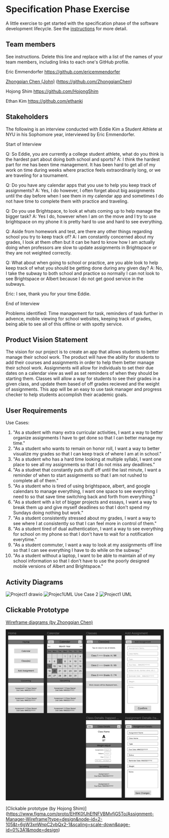 # Specification Phase Exercise

A little exercise to get started with the specification phase of the software development lifecycle. See the [instructions](instructions.md) for more detail.

## Team members

See instructions. Delete this line and replace with a list of the names of your team members, including links to each one's GitHub profile.

Eric Emmendorfer https://github.com/ericemmendorfer

[Zhongqian Chen (John)](https://github.com/ZhongqianChen) (https://github.com/ZhongqianChen)

Hojong Shim https://github.com/HojongShim

Ethan Kim https://github.com/ethanki

## Stakeholders

The following is an interview conducted with Eddie Kim a Student Athlete at NYU in his Sophomore year, interviewed by Eric Emmendorfer.

Start of Interview

Q: So Eddie, you are currently a college student athlete, what do you think is the hardest part about doing both school and sports?
A: I think the hardest part for me has been time management. It has been hard to get all of my work on time during weeks where practice feels extraordinarily long, or we are traveling for a tournament. 

Q: Do you have any calendar apps that you use to help you keep track of assignments?
A: Yes, I do however, I often forget about big assignments until the day before when I see them in my calendar app and sometimes I do not have time to complete them with practice and traveling.

Q: Do you use Brightspace, to look at whats coming up to help manage the bigger task?
A: Yes I do, however when I am on the move and I try to use brightspace on my phone it is pretty hard to use and hard to see everything. 

Q: Aside from homework and test, are there any other things regarding school you try to keep track of?
A: I am constantly concerned about my grades, I look at them often but it can be hard to know how I am actually doing when professors are slow to update assignments in Brightspace or they are not weighted correctly. 

Q: What about when going to school or practice, are you able look to help keep track of what you should be getting done during any given day?
A: No, I take the subway to both school and practice so normally I can not look to see Brightspace or Albert because I do not get good service in the subways. 

Eric: I see, thank you for your time Eddie.

End of Interview

Problems identified: Time management for task, reminders of task further in advence, mobile viewing for school websites, keeping track of grades, being able to see all of this offline or with spotty service. 

## Product Vision Statement

The vision for our project is to create an app that allows students to better manage their school work. The product will have the ability for students to add their courses and assignments in order to help them better manage their school work. Assignments will allow for individuals to set their due dates on a calendar view as well as set reminders of when they should be starting them. Classes will allow a way for students to see their grades in a given class, and update them based of off grades recieved and the weight of assignments. This app will be an easy to use task manager and progress checker to help students accomplish their academic goals.

## User Requirements
Use Cases:
1. "As a student with many extra curricular activities, I want a way to better organize assignments I have to get done so that I can better manage my time."
2. "As a student who wants to remain on honor roll, I want a way to better visualize my grades so that I can keep track of where I am at in school."
3. "As a student who has a hard time looking at multiple syllabi, I want one place to see all my assignments so that I do not miss any deadlines."
4. "As a studnet that constantly puts stuff off until the last minute, I want a reminder of when to start assignments so that I am not rushed to complete all of them."
5. "As a student who is tired of using brightspace, albert, and google calendars to manage everything, I want one space to see everything I need to so that save time switching back and forth from everything."
6. "As a student with a lot of bigger projects and essays, I want a way to break them up and give myself deadlines so that I don't spend my Sundays doing nothing but work."
7. "As a student consistently stressed about my grades, I want a way to see where I at consistently so that I can feel more in control of them."
8. "As a student tired of dual authentication, I want a way to see everything for school on my phone so that I don't have to wait for a notification everytime."
9. "As a student commuter, I want a way to look at my assignments off line so that I can see everything I have to do while on the subway."
10. "As a student without a laptop, I want to be able to maintain all of my school information so that I don't have to use the poorly designed mobile versions of Albert and Brightspace."

## Activity Diagrams
![Project1 drawio](https://github.com/ericemmendorfer/1-specification-exercise-team-temp-name/assets/91583186/a3b642af-756f-4e89-9a50-697adfa36c45)
![Projec1UML Use Case 2](https://github.com/ericemmendorfer/1-specification-exercise-team-temp-name/assets/91583186/34578024-eebc-4473-81a3-4f33ab80b3bc)
![Project1 UML](https://github.com/ericemmendorfer/1-specification-exercise-team-temp-name/assets/91583186/87c4ef05-5eab-48c4-9aff-fcb1da20666a)

## Clickable Prototype

[Wireframe diagrams (by Zhongqian Chen)](https://www.figma.com/file/EHfK0fJhEfNFVBMvfjG5To/Assignment-Manager-Wireframe?type=design&node-id=0%3A1&mode=design&t=XyX91CfQeFv8dazp-1)

![Wireframe diagrams](wireframe.png)

[Clickable prototype (by Hojong Shim)] (https://www.figma.com/proto/EHfK0fJhEfNFVBMvfjG5To/Assignment-Manager-Wireframe?type=design&node-id=2-105&t=6gW3xnWnpC2vbQx2-1&scaling=scale-down&page-id=0%3A1&mode=design)
